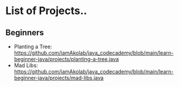 # List of Projects..
## Beginners
* Planting a Tree: https://github.com/iamAkolab/java_codecademy/blob/main/learn-beginner-java/projects/planting-a-tree.java
* Mad Libs: https://github.com/iamAkolab/java_codecademy/blob/main/learn-beginner-java/projects/mad-libs.java

